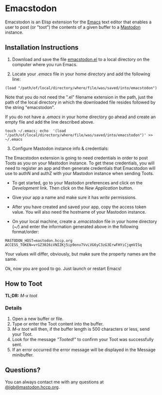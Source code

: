 # Emacstodon

Emacstodon is an Elisp extension for the [Emacs](https://www.gnu.org/software/emacs/) text editor that enables a user to post (or "toot") the contents of a given buffer to a [Mastodon](https://joinmastodon.org) instance.

## Installation Instructions

1. Download and save the file [emacstodon.el](https://raw.githubusercontent.com/igb/emacstodon/master/emacstodon.el) to a local directory on the computer where you run Emacs.

2. Locate your *.emacs* file in your home directory and add the following line:
```Elisp
(load "/path/of/local/directory/where/file/was/saved/into/emacstodon")
```
Note that you do not need the ".el" filename extension in the path, just the path of the local directory in which the downloaded file resides followed by the string "emacstodon".

If you do not have a *.emacs* in your home directory go ahead and create an empty file and add the line described above.

```Shell
touch ~/.emacs; echo  '(load "/path/of/local/directory/where/file/was/saved/into/emacstodon")' >> ~/.emacs
```

3. Configure Mastodon instance info & credentials:

The Emacstodon extension is going to need credentials in order to post Toots as you on your Mastodon instance. To get these credentials, you will need to register an app and then generate credentials that Emacstodon will use to authN and authZ with your Mastodon instance when sending Toots.
  
  * To get started, go to your Mastodon preferences and click on the *Development* link.  Then click on the *New Application* button.

  * Give your app a name and make sure it has *write* permissions.
  
  * After you have created and saved your app, copy the access token value. You will also need the hostname of your Mastodon instance.
  
  * On your local machine, create a *.emacstodon* file in your home directory (*~/*) and enter the information generated above in the following format/order:


```Text
MASTODON_HOST=mastodon.hccp.org
ACCESS_TOKEN=vrGZ3026iVNIZKj5ip9onv7VvLVG6yC3zG3ErwFHYiCjqmVISq
```

Your values will differ, obviously, but make sure the property names are the same.

Ok, now you are good to go. Just launch or restart Emacs!

## How to Toot

**TL;DR:** *M-x toot*

### Details ###
1. Open a new buffer or file.
2. Type or enter the Toot content into the buffer.
3. *M-x toot* will then, if the buffer length is 500 characters or less, send your Toot.
4. Look for the message *"Tooted!"* to confirm your Toot was successfully sent.
5. If an error occurred the error message will be displayed in the Message minibuffer.

## Questions? ##

You can always contact me with any questions at [@igb@mastodon.hccp.org](https://mastodon.hccp.org/web/accounts/2).
